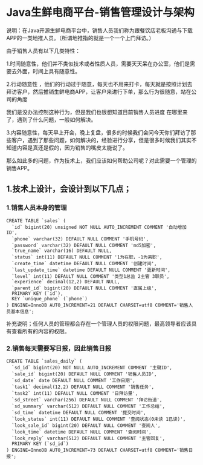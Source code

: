# Java生鲜电商平台-销售管理设计与架构

说明：在Java开源生鲜电商平台中，销售人员我们称为跟餐饮店老板沟通与下载APP的一类地推人员。（所谓地推指的就是一个一个上门拜访。）

由于销售人员有以下几类特性：

1.时间随意性，他们并不类似技术或者性质人员，需要天天呆在办公室，他们是需要去外面，时间上具有随意性。

2.行动随意性 ，他们的行动过于随意，每天也不用来打卡，每天就是按照计划去拜访客户，然后推销生鲜电商APP，让客户来进行下单，那么行为很随意，站在公司的角度

我们是没办法控制这种行为，但是我们也很想知道目前销售人员进度 在哪里来了，遇到了什么问题，一般如何解决。

3.内容随意性，每天早上开会，晚上复盘，很多的时候我们会问今天你们拜访了那些客户，遇到了那些问题，如何解决的，经验进行分享，但是很多时候我们其实不知道内容是真还是假的，因为销售的嘴皮太能说了。

那么如此多的问题，作为技术上，我们应该如何帮助公司呢？对此需要一个管理的销售APP。

## 1.技术上设计，会设计到以下几点；

### 1.销售人员本身的管理

```
CREATE TABLE `sales` (
  `id` bigint(20) unsigned NOT NULL AUTO_INCREMENT COMMENT '自动增加ID',
  `phone` varchar(32) DEFAULT NULL COMMENT '手机号码',
  `password` varchar(32) DEFAULT NULL COMMENT 'md5加密',
  `true_name` varchar(16) DEFAULT NULL,
  `status` int(11) DEFAULT NULL COMMENT '1为在职，-1为离职',
  `create_time` datetime DEFAULT NULL COMMENT '创建时间',
  `last_update_time` datetime DEFAULT NULL COMMENT '更新时间',
  `level` int(11) DEFAULT NULL COMMENT '类型1总监 2主管 3职员',
  `experience` decimal(12,2) DEFAULT NULL,
  `parent_id` bigint(20) DEFAULT NULL COMMENT '直属上级',
  PRIMARY KEY (`id`),
  KEY `unique_phone` (`phone`)
) ENGINE=InnoDB AUTO_INCREMENT=21 DEFAULT CHARSET=utf8 COMMENT='销售人员基本信息';
```
补充说明；任何人员的管理都会存在一个管理人员的权限问题，最高领导者应该具有查看所有的内容的权限。

### 2.销售每天需要写日报，因此销售日报


```
CREATE TABLE `sales_daily` (
  `sd_id` bigint(20) NOT NULL AUTO_INCREMENT COMMENT '主键ID',
  `sale_id` bigint(20) DEFAULT NULL COMMENT '销售人员ID',
  `sd_date` date DEFAULT NULL COMMENT '工作日期',
  `task1` decimal(12,2) DEFAULT NULL COMMENT '销售任务',
  `task2` int(11) DEFAULT NULL COMMENT '日拜访量',
  `sd_street` varchar(256) DEFAULT NULL COMMENT '拜访街道',
  `sd_summary` varchar(512) DEFAULT NULL COMMENT '工作总结',
  `sd_time` datetime DEFAULT NULL COMMENT '提交时间',
  `look_status` int(11) DEFAULT NULL COMMENT '查阅状态(0未读 1已读)',
  `look_sale_id` bigint(20) DEFAULT NULL COMMENT '查阅人',
  `look_time` datetime DEFAULT NULL COMMENT '查阅时间',
  `look_reply` varchar(512) DEFAULT NULL COMMENT '主管回复',
  PRIMARY KEY (`sd_id`)
) ENGINE=InnoDB AUTO_INCREMENT=73 DEFAULT CHARSET=utf8 COMMENT='销售日报';
```

